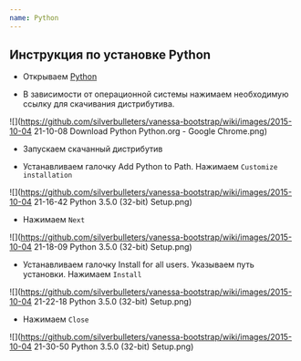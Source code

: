 ```yaml
---
name: Python
---
```


## Инструкция по установке Python

* Открываем [Python](https://www.python.org/)

* В зависимости от операционной системы нажимаем необходимую ссылку для скачивания дистрибутива.

![](https://github.com/silverbulleters/vanessa-bootstrap/wiki/images/2015-10-04 21-10-08 Download Python   Python.org - Google Chrome.png)

* Запускаем скачанный дистрибутив

* Устанавливаем галочку Add Python to Path. Нажимаем `Customize installation`

![](https://github.com/silverbulleters/vanessa-bootstrap/wiki/images/2015-10-04 21-16-42 Python 3.5.0 (32-bit) Setup.png)

* Нажимаем `Next`

![](https://github.com/silverbulleters/vanessa-bootstrap/wiki/images/2015-10-04 21-18-09 Python 3.5.0 (32-bit) Setup.png)

* Устанавливаем галочку Install for all users. 
Указываем путь установки. Нажимаем `Install`

![](https://github.com/silverbulleters/vanessa-bootstrap/wiki/images/2015-10-04 21-22-18 Python 3.5.0 (32-bit) Setup.png)

* Нажимаем `Close`

![](https://github.com/silverbulleters/vanessa-bootstrap/wiki/images/2015-10-04 21-30-50 Python 3.5.0 (32-bit) Setup.png)

